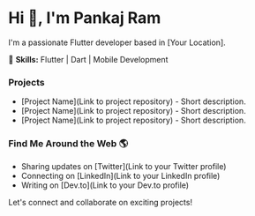 <h1 align="left">Hi 👋, I'm Pankaj Ram</h1>
I'm a passionate Flutter developer based in [Your Location].

🚀 **Skills:** Flutter | Dart | Mobile Development

### Projects
- [Project Name](Link to project repository) - Short description.
- [Project Name](Link to project repository) - Short description.
- [Project Name](Link to project repository) - Short description.

### Find Me Around the Web 🌎
- Sharing updates on [Twitter](Link to your Twitter profile)
- Connecting on [LinkedIn](Link to your LinkedIn profile)
- Writing on [Dev.to](Link to your Dev.to profile)

Let's connect and collaborate on exciting projects!
